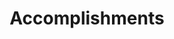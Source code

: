 ---
# An instance of the Accomplishments widget.
# Documentation: https://wowchemy.com/docs/page-builder/
widget: accomplishments

# This file represents a page section.
headless: true

# Order that this section appears on the page.
weight: 50

# Note: `&shy;` is used to add a 'soft' hyphen in a long heading.
title: 'Accomplish&shy;ments'
subtitle:

# Date format
#   Refer to https://wowchemy.com/docs/customization/#date-format
date_format: Jan 2006

# Accomplishments.
#   Add/remove as many `item` blocks below as you like.
#   `title`, `organization`, and `date_start` are the required parameters.
#   Leave other parameters empty if not required.
#   Begin multi-line descriptions with YAML's `|2-` multi-line prefix.
item:
- certificate_url: https://www.coursera.org
  date_end: "2021-07-01"
  date_start: "2020-01-01"
  description: ""
  organization: Berufsbildungszentrum Biel
  organization_url: https://www.coursera.org
  title: Federal professional baccalaureate
  url: ""
- certificate_url: https://www.edx.org
  date_end: "2017-09-01"
  date_start: "2017-03-01"
  description: 
  organization: Cambridge Assessment English
  organization_url: https://www.edx.org
  title: Cambridge B2 First (FCE)
  url: https://www.edx.org/professional-certificate/uc-berkeleyx-blockchain-fundamentals
- certificate_url: https://www.datacamp.com
  date_end: "2018-05-01"
  date_start: "2018-03-01"
  description: ""
  organization: Centre d'examens suisse DFP
  organization_url: https://www.datacamp.com
  title: Diplôme de français professionnel
  url: ""

design:
  columns: '2' 
---